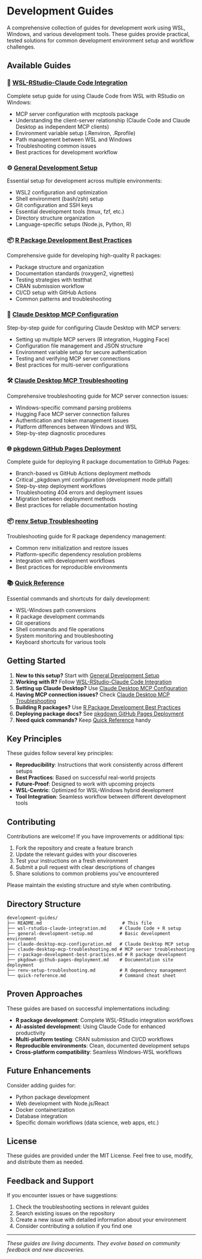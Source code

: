 # Development Guides

A comprehensive collection of guides for development work using WSL, Windows, and various development tools. These guides provide practical, tested solutions for common development environment setup and workflow challenges.


## Available Guides

### 🚀 [WSL-RStudio-Claude Code Integration](wsl-rstudio-claude-integration.md)
Complete setup guide for using Claude Code from WSL with RStudio on Windows:
- MCP server configuration with mcptools package
- Understanding the client-server relationship (Claude Code and Claude Desktop as independent MCP clients)
- Environment variable setup (.Renviron, .Rprofile)
- Path management between WSL and Windows
- Troubleshooting common issues
- Best practices for development workflow

### ⚙️ [General Development Setup](general-development-setup.md)
Essential setup for development across multiple environments:
- WSL2 configuration and optimization
- Shell environment (bash/zsh) setup
- Git configuration and SSH keys
- Essential development tools (tmux, fzf, etc.)
- Directory structure organization
- Language-specific setups (Node.js, Python, R)

### 📦 [R Package Development Best Practices](r-package-development-best-practices.md)
Comprehensive guide for developing high-quality R packages:
- Package structure and organization
- Documentation standards (roxygen2, vignettes)
- Testing strategies with testthat
- CRAN submission workflow
- CI/CD setup with GitHub Actions
- Common patterns and troubleshooting

### 🔧 [Claude Desktop MCP Configuration](claude-desktop-mcp-configuration.md)
Step-by-step guide for configuring Claude Desktop with MCP servers:
- Setting up multiple MCP servers (R integration, Hugging Face)
- Configuration file management and JSON structure
- Environment variable setup for secure authentication
- Testing and verifying MCP server connections
- Best practices for multi-server configurations

### 🛠️ [Claude Desktop MCP Troubleshooting](claude-desktop-mcp-troubleshooting.md)
Comprehensive troubleshooting guide for MCP server connection issues:
- Windows-specific command parsing problems
- Hugging Face MCP server connection failures
- Authentication and token management issues
- Platform differences between Windows and WSL
- Step-by-step diagnostic procedures

### 🌐 [pkgdown GitHub Pages Deployment](pkgdown-github-pages-deployment.md)
Complete guide for deploying R package documentation to GitHub Pages:
- Branch-based vs GitHub Actions deployment methods
- Critical _pkgdown.yml configuration (development mode pitfall)
- Step-by-step deployment workflows
- Troubleshooting 404 errors and deployment issues
- Migration between deployment methods
- Best practices for reliable documentation hosting

### 📦 [renv Setup Troubleshooting](renv-setup-troubleshooting.md)
Troubleshooting guide for R package dependency management:
- Common renv initialization and restore issues
- Platform-specific dependency resolution problems
- Integration with development workflows
- Best practices for reproducible environments

### 📚 [Quick Reference](quick-reference.md)
Essential commands and shortcuts for daily development:
- WSL-Windows path conversions
- R package development commands
- Git operations
- Shell commands and file operations
- System monitoring and troubleshooting
- Keyboard shortcuts for various tools

## Getting Started

1. **New to this setup?** Start with [General Development Setup](general-development-setup.md)
2. **Working with R?** Follow [WSL-RStudio-Claude Code Integration](wsl-rstudio-claude-integration.md)
3. **Setting up Claude Desktop?** Use [Claude Desktop MCP Configuration](claude-desktop-mcp-configuration.md)
4. **Having MCP connection issues?** Check [Claude Desktop MCP Troubleshooting](claude-desktop-mcp-troubleshooting.md)
5. **Building R packages?** Use [R Package Development Best Practices](r-package-development-best-practices.md)
6. **Deploying package docs?** See [pkgdown GitHub Pages Deployment](pkgdown-github-pages-deployment.md)
7. **Need quick commands?** Keep [Quick Reference](quick-reference.md) handy

## Key Principles

These guides follow several key principles:

- **Reproducibility**: Instructions that work consistently across different setups
- **Best Practices**: Based on successful real-world projects
- **Future-Proof**: Designed to work with upcoming projects
- **WSL-Centric**: Optimized for WSL-Windows hybrid development
- **Tool Integration**: Seamless workflow between different development tools

## Contributing

Contributions are welcome! If you have improvements or additional tips:

1. Fork the repository and create a feature branch
2. Update the relevant guides with your discoveries
3. Test your instructions on a fresh environment
4. Submit a pull request with clear descriptions of changes
5. Share solutions to common problems you've encountered

Please maintain the existing structure and style when contributing.

## Directory Structure

```
development-guides/
├── README.md                              # This file
├── wsl-rstudio-claude-integration.md     # Claude Code + R setup
├── general-development-setup.md          # Basic development environment
├── claude-desktop-mcp-configuration.md   # Claude Desktop MCP setup
├── claude-desktop-mcp-troubleshooting.md # MCP server troubleshooting
├── r-package-development-best-practices.md # R package development
├── pkgdown-github-pages-deployment.md    # Documentation site deployment
├── renv-setup-troubleshooting.md         # R dependency management
└── quick-reference.md                    # Command cheat sheet
```

## Proven Approaches

These guides are based on successful implementations including:

- **R package development**: Complete WSL-RStudio integration workflows
- **AI-assisted development**: Using Claude Code for enhanced productivity
- **Multi-platform testing**: CRAN submission and CI/CD workflows
- **Reproducible environments**: Clean, documented development setups
- **Cross-platform compatibility**: Seamless Windows-WSL workflows

## Future Enhancements

Consider adding guides for:
- Python package development
- Web development with Node.js/React
- Docker containerization
- Database integration
- Specific domain workflows (data science, web apps, etc.)

## License

These guides are provided under the MIT License. Feel free to use, modify, and distribute them as needed.

## Feedback and Support

If you encounter issues or have suggestions:

1. Check the troubleshooting sections in relevant guides
2. Search existing issues on the repository
3. Create a new issue with detailed information about your environment
4. Consider contributing a solution if you find one

---

*These guides are living documents. They evolve based on community feedback and new discoveries.*